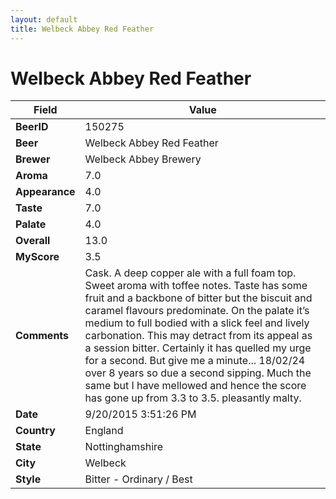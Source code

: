```yaml
---
layout: default
title: Welbeck Abbey Red Feather 
---
```


# Welbeck Abbey Red Feather 

| Field         | Value     |
|---------------|-----------|
| **BeerID** | 150275 |
| **Beer** | Welbeck Abbey Red Feather  |
| **Brewer** | Welbeck Abbey Brewery |
| **Aroma** | 7.0 |
| **Appearance** | 4.0 |
| **Taste** | 7.0 |
| **Palate** | 4.0 |
| **Overall** | 13.0 |
| **MyScore** | 3.5 |
| **Comments** | Cask. A deep copper ale with a full foam top. Sweet aroma with toffee notes. Taste has some fruit and a backbone of bitter but the biscuit and caramel flavours predominate. On the palate it’s medium to full bodied with a slick feel and lively carbonation. This may detract from its appeal as a session bitter. Certainly it has quelled my urge for a second. But give me a minute... 18/02/24 over 8 years so due a second sipping. Much the same but I have mellowed and hence the score has gone up from 3.3 to 3.5. pleasantly malty. |
| **Date** | 9/20/2015 3:51:26 PM |
| **Country** | England |
| **State** | Nottinghamshire |
| **City** | Welbeck |
| **Style** | Bitter - Ordinary / Best |
